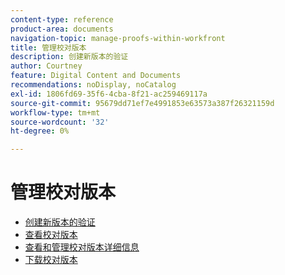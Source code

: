 ```yaml
---
content-type: reference
product-area: documents
navigation-topic: manage-proofs-within-workfront
title: 管理校对版本
description: 创建新版本的验证
author: Courtney
feature: Digital Content and Documents
recommendations: noDisplay, noCatalog
exl-id: 1806fd69-35f6-4cba-8f21-ac259469117a
source-git-commit: 95679dd71ef7e4991853e63573a387f26321159d
workflow-type: tm+mt
source-wordcount: '32'
ht-degree: 0%

---
```


# 管理校对版本

* [创建新版本的验证](../../../../review-and-approve-work/proofing/managing-proofs-within-workfront/create-new-proof-version.md)
* [查看校对版本](../../../../review-and-approve-work/proofing/managing-proofs-within-workfront/manage-proof-versions/view-proof-versions.md)
* [查看和管理校对版本详细信息](../../../../review-and-approve-work/proofing/managing-proofs-within-workfront/manage-proof-versions/view-version-details.md)
* [下载校对版本](../../../../review-and-approve-work/proofing/managing-proofs-within-workfront/manage-proof-versions/download-versions.md)
